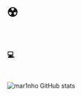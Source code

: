 
# ☢️ 
<br/>

### 💻 

<br/>

![mar1nho GitHub stats](https://github-readme-stats.vercel.app/api/top-langs/?username=mar1nho&theme=blue-green)

<div style="display: inline-block"><br/>
    
</div>


